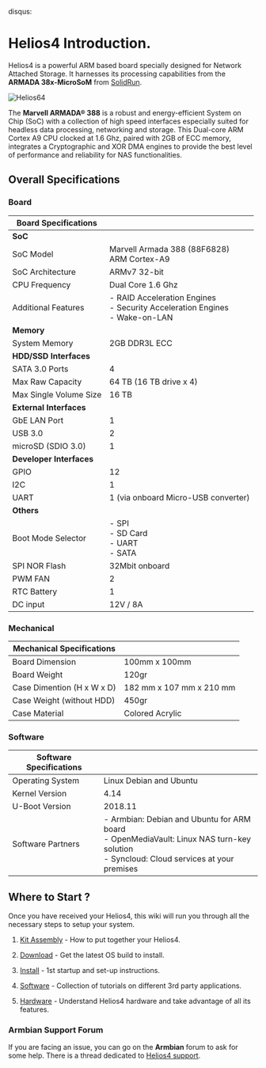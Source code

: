 disqus:

# Helios4 Introduction.

Helios4 is a powerful ARM based board specially designed for Network Attached Storage. It harnesses its processing capabilities from the **ARMADA 38x-MicroSoM** from [SolidRun](https://wiki.solid-run.com/doku.php?id=products:a38x:microsom).

![Helios64](/helios4/img/intro/helios4.jpg)

The **Marvell ARMADA® 388** is a robust and energy-efficient System on Chip (SoC) with a collection of high speed interfaces especially suited for headless data processing, networking and storage. This Dual-core ARM Cortex A9 CPU clocked at 1.6 Ghz, paired with 2GB of ECC memory, integrates a Cryptographic and XOR DMA engines to provide the best level of performance and reliability for NAS functionalities.

## Overall Specifications

### Board

|**Board Specifications**||
|------------|-----------|
|**SoC**||
|SoC Model|Marvell Armada 388 (88F6828)<br>ARM Cortex-A9|
|SoC Architecture|ARMv7 32-bit|
|CPU Frequency|Dual Core 1.6 Ghz|
|Additional Features|- RAID Acceleration Engines<br>- Security Acceleration Engines<br>- Wake-on-LAN|
|**Memory**||
|System Memory|2GB DDR3L ECC|
|**HDD/SSD Interfaces**||
|SATA 3.0 Ports|4|
|Max Raw Capacity|64 TB (16 TB drive x 4)|
|Max Single Volume Size|16 TB|
|**External Interfaces**||
|GbE LAN Port|1|
|USB 3.0|2|
|microSD (SDIO 3.0)|1|
|**Developer Interfaces**||
|GPIO|12|
|I2C|1|
|UART|1 (via onboard Micro-USB converter)|
|**Others**||
|Boot Mode Selector|- SPI<br>- SD Card<br>- UART<br>- SATA|
|SPI NOR Flash|32Mbit onboard|
|PWM FAN|2|
|RTC Battery|1|
|DC input|12V / 8A|

### Mechanical

|**Mechanical Specifications**||
|------------|-----------|
|Board Dimension|100mm x 100mm|
|Board Weight|120gr|
|Case Dimention (H x W x D)|182 mm x 107 mm x 210 mm|
|Case Weight (without HDD)|450gr|
|Case Material|Colored Acrylic|

### Software

|**Software Specifications**||
|------------|-----------|
|Operating System|Linux Debian and Ubuntu|
|Kernel Version|4.14
|U-Boot Version|2018.11
|Software Partners|- Armbian: Debian and Ubuntu for ARM board<br>- OpenMediaVault: Linux NAS turn-key solution<br>- Syncloud: Cloud services at your premises|

## Where to Start ?

Once you have received your Helios4, this wiki will run you through all the necessary steps to setup your system.

1. [Kit Assembly](/helios4/kit) - How to put together your Helios4.

2. [Download](/download) - Get the latest OS build to install.

3. [Install](/helios4/install) - 1st startup and set-up instructions.

4. [Software](/helios4/omv) - Collection of tutorials on different 3rd party applications.

5. [Hardware](/helios4/hardware) - Understand Helios4 hardware and take advantage of all its features.

### Armbian Support Forum

If you are facing an issue, you can go on the **Armbian** forum to ask for some help. There is a thread dedicated to [Helios4 support](https://forum.armbian.com/topic/6033-helios4-support/).
